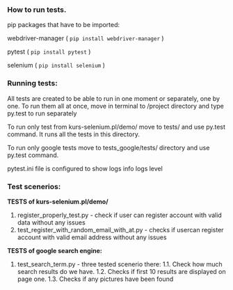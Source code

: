 ### **How to run tests.**

pip packages that have to be imported:

webdriver-manager ( `pip install webdriver-manager` )

pytest ( `pip install pytest` )

selenium ( `pip install selenium` )


### **Running tests:**

All tests are created to be able to run in one moment or separately, one by one. To run them all at once, move 
in terminal to /project directory and type py.test to run separately 

To run only test from kurs-selenium.pl/demo/ move to tests/ and use py.test command. It runs all the tests in this directory.

To run only google tests move to tests_google/tests/ directory and use py.test command. 

pytest.ini file is configured to show logs info logs level


### **Test scenerios:**

**TESTS of kurs-selenium.pl/demo/**
1. register_properly_test.py - check if user can register account with valid data without any issues
2. test_register_with_random_email_with_at.py - checks if usercan register account with valid email address without any issues

**TESTS of google search engine:**
1. test_search_term.py - three tested scenerio there:
    1.1. Check how much search results do we have.
    1.2. Checks if first 10 results are displayed on page one. 
    1.3. Checks if any pictures have been found